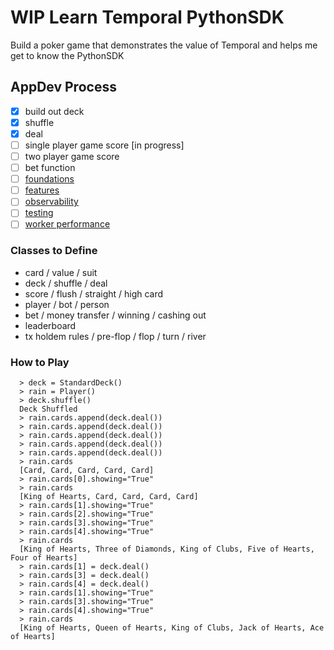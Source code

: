 # WIP Learn Temporal PythonSDK
Build a poker game that demonstrates the value of Temporal and helps me get to know the PythonSDK

## AppDev Process
- [x] build out deck
- [x] shuffle
- [x] deal
- [ ] single player game score [in progress]
- [ ] two player game score
- [ ] bet function
- [ ] [foundations](https://docs.temporal.io/application-development/foundations)
- [ ] [features](https://docs.temporal.io/application-development/features)
- [ ] [observability](https://docs.temporal.io/application-development/observability)
- [ ] [testing](https://docs.temporal.io/application-development/testing)
- [ ] [worker performance](https://docs.temporal.io/application-development/worker-performance)

### Classes to Define
- card / value / suit
- deck / shuffle / deal
- score / flush / straight / high card
- player / bot / person
- bet / money transfer / winning / cashing out
- leaderboard
- tx holdem rules / pre-flop / flop / turn / river

### How to Play
~~~
  > deck = StandardDeck()
  > rain = Player()
  > deck.shuffle()
  Deck Shuffled
  > rain.cards.append(deck.deal())
  > rain.cards.append(deck.deal())
  > rain.cards.append(deck.deal())
  > rain.cards.append(deck.deal())
  > rain.cards.append(deck.deal())
  > rain.cards
  [Card, Card, Card, Card, Card]
  > rain.cards[0].showing="True"
  > rain.cards
  [King of Hearts, Card, Card, Card, Card]
  > rain.cards[1].showing="True"
  > rain.cards[2].showing="True"
  > rain.cards[3].showing="True"
  > rain.cards[4].showing="True"
  > rain.cards
  [King of Hearts, Three of Diamonds, King of Clubs, Five of Hearts, Four of Hearts]
  > rain.cards[1] = deck.deal()
  > rain.cards[3] = deck.deal()
  > rain.cards[4] = deck.deal()
  > rain.cards[1].showing="True"
  > rain.cards[3].showing="True"
  > rain.cards[4].showing="True"
  > rain.cards
  [King of Hearts, Queen of Hearts, King of Clubs, Jack of Hearts, Ace of Hearts]
~~~
